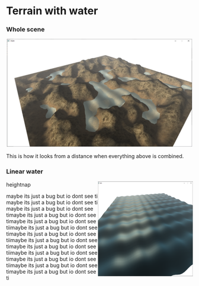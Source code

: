 Terrain with water
==================

### Whole scene

<p align = "center">
  <img src = "https://github.com/pavlenski/3D-Graphics-Project/blob/master/RAFGL/res/screens/whole_view.png" height="291" width="500">
</p>
This is how it looks from a distance when everything above is combined.

### Linear water

heightnap
<img align="right" src = "https://github.com/pavlenski/3D-Graphics-Project/blob/master/RAFGL/res/screens/linear_water.png" height="256" width="256">

maybe its just a bug but io dont see ti
maybe its just a bug but io dont see ti
maybe its just a bug but io dont see timaybe its just a bug but io dont see timaybe its just a bug but io dont see tiimaybe its just a bug but io dont see timaybe its just a bug but io dont see tiimaybe its just a bug but io dont see timaybe its just a bug but io dont see tiimaybe its just a bug but io dont see timaybe its just a bug but io dont see tiimaybe its just a bug but io dont see timaybe its just a bug but io dont see ti
